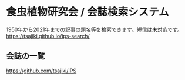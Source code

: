 # 食虫植物研究会 / 会誌検索システム
1950年から2021年までの記事の題名等を検索できます。短信は未対応です。
<https://tsajiki.github.io/ips-search/>

## 会誌の一覧
<https://github.com/tsajiki/IPS>